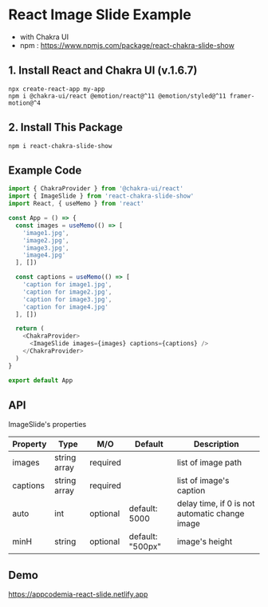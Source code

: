 # React Image Slide Example

- with Chakra UI
- npm : https://www.npmjs.com/package/react-chakra-slide-show

## 1. Install React and Chakra UI (v.1.6.7)
```
npx create-react-app my-app
npm i @chakra-ui/react @emotion/react@^11 @emotion/styled@^11 framer-motion@^4
```

## 2. Install This Package
```
npm i react-chakra-slide-show
```

## Example Code

```js
import { ChakraProvider } from '@chakra-ui/react'
import { ImageSlide } from 'react-chakra-slide-show'
import React, { useMemo } from 'react'

const App = () => {
  const images = useMemo(() => [
    'image1.jpg',
    'image2.jpg',
    'image3.jpg',
    'image4.jpg'
  ], [])

  const captions = useMemo(() => [
    'caption for image1.jpg',
    'caption for image2.jpg',
    'caption for image3.jpg',
    'caption for image4.jpg'
  ], [])

  return (
    <ChakraProvider>
      <ImageSlide images={images} captions={captions} />
    </ChakraProvider>
  )
}

export default App
```

## API

ImageSlide's properties

|Property|Type|M/O|Default|Description|
|---|---|---|---|---|
|images|string array|required||list of image path|
|captions|string array|required||list of image's caption|
|auto|int|optional|default: 5000|delay time, if 0 is not automatic change image|
|minH|string|optional|default: "500px"|image's height|

## Demo

https://appcodemia-react-slide.netlify.app

